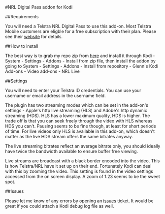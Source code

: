 #NRL Digital Pass addon for Kodi

##Requirements

You will need a Telstra NRL Digital Pass to use this add-on. Most Telstra Mobile customers are eligble for a free subscription with their plan. Please see their [website](https://www.telstra.com.au/tv-movies-music/sport/sports-offer-eoi) for details.

##How to install

The best way is to grab my repo zip from [here](https://github.com/glennguy/repo/raw/master/repository.glenns-kodi-addons/repository.glenns-kodi-addons-0.1.0.zip) and install it through Kodi - System - Settings - Addons - Install from zip file, then install the addon by going to System - Settings - Addons - Install from repository - Glenn's Kodi Add-ons - Video add-ons - NRL Live

##Settings

You will need to enter your Telstra ID credentials. You can use your username or email address in the username field.

The plugin has two streaming modes which can be set in the add-on's settings - Apple's http live streaming (HLS) and Adobe's http dynamic streaming (HDS). HLS has a lower maximum quality, HDS is higher. The trade off is that you can seek freely through the video with HLS whereas HDS you can't. Pausing seems to be fine though, at least for short periods of time. For live videos only HLS is available in this add-on, which doesn't matter as the live HDS stream offers the same bitrates anyway.

The live streaming bitrates reflect an average bitrate only, you should ideally have twice the bandwidth available to ensure buffer free viewing.

Live streams are broadcast with a black border encoded into the video. This is how Telstra/NRL have it set up on their end. Fortunately Kodi can deal with this by zooming the video. This setting is found in the video settings accessed from the on screen display. A zoom of 1.23 seems to be the sweet spot.


##Issues

Please let me know of any errors by opening an [issues](https://github.com/glennguy/plugin.video.nrl-live/issues) ticket. It would be great if you could attach a Kodi debug log file as well.
